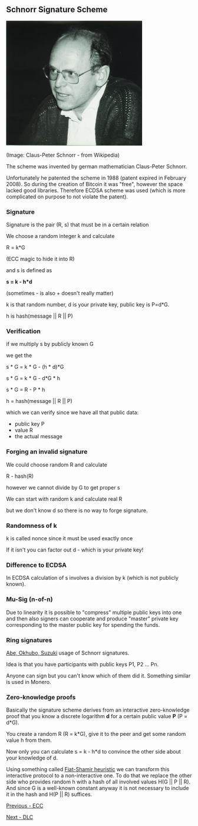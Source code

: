 ## Schnorr Signature Scheme

![Claus-Peter Schnorr](./Claus-Peter_Schnorr.jpg)

(Image: Claus-Peter Schnorr - from Wikipedia)

The scheme was invented by german mathematician Claus-Peter Schnorr.

Unfortunately he patented the scheme in 1988 (patent expired in February 2008). So during the creation of Bitcoin it was "free", however the space lacked good libraries. Therefore ECDSA scheme was used (which is more complicated on purpose to not violate the patent).

### Signature

Signature is the pair (R, s) that must be in a certain relation

We choose a random integer k and calculate

R = k*G

(ECC magic to hide it into R)

and s is defined as

**s = k - h*d**

(sometimes - is also + doesn't really matter)

k is that random number, d is your private key, public key is P=d*G.

h is hash(message || R || P)

### Verification

if we multiply s by publicly known G

we get the

s * G = k * G  - (h * d)*G

s * G = k * G - d*G * h

s * G = R - P * h

h = hash(message || R || P)

which we can verify since we have all that public data:
- public key P
- value R
- the actual message

### Forging an invalid signature

We could choose random R and calculate

R - hash(R)

however we cannot divide by G to get proper s

We can start with random k and calculate real R

but we don't know d so there is no way to forge signature.

### Randomness of k

k is called nonce since it must be used exactly once

If it isn't you can factor out d - which is your private key!

### Difference to ECDSA

In ECDSA calculation of s involves a division by k (which is not publicly known).

### Mu-Sig (n-of-n)

Due to linearity it is possible to "compress" multiple public keys into one and then also signers can cooperate and produce "master" private key corresponding to the master public key for spending the funds.

### Ring signatures

[Abe, Okhubo, Suzuki](https://cryptoservices.github.io/cryptography/2017/07/21/Sigs.html) usage of Schnorr signatures.

Idea is that you have participants with public keys P1, P2 ... Pn.

Anyone can sign but you can't know which of them did it. Something similar is used in Monero.

### Zero-knowledge proofs

Basically the signature scheme derives from an interactive zero-knowledge proof that you know a discrete logarithm **d** for a certain public value **P** (P = d*G).

You create a random R (R = k*G), give it to the peer and get some random value h from them.

Now only you can calculate s = k - h*d to convince the other side about your knowledge of d.

Using something called [Fiat-Shamir heuristic](https://en.wikipedia.org/wiki/Fiat%E2%80%93Shamir_heuristic) we can transform this interactive protocol to a non-interactive one. To do that we replace the other side who provides random h with a hash of all involved values H(G || P || R). And since G is a well-known constant anyway it is not necessary to include it in the hash and H(P || R) suffices.

[Previous - ECC](./ecc101.md) 

[Next - DLC](./dlc.md)
